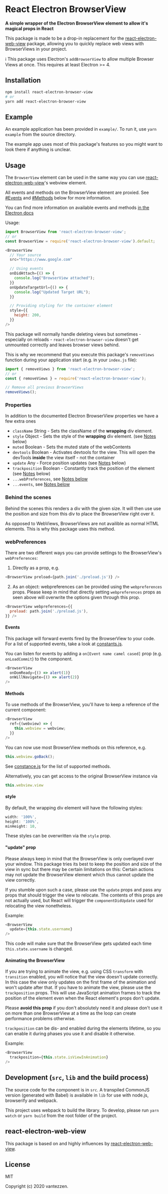 # React Electron BrowserView

__A simple wrapper of the Electron BrowserView element to allow it's magical props in React__

This package is made to be a drop-in replacement for the [react-electron-web-view](https://github.com/MarshallOfSound/react-electron-web-view) package, allowing you to quickly replace web views with BrowserViews in your project.

ℹ️ This package uses Electron's `addBrowserView` to allow multiple Browser Views at once. This requires at least Electron >= 4.

## Installation
```bash
npm install react-electron-browser-view
# or
yarn add react-electron-browser-view
```

## Example
An example application has been provided in `example/`. To run it, use `yarn example` from the source directory.

The example app uses most of this package's features so you might want to look there if anything is unclear.

## Usage
The `BrowserView` element can be used in the same way you can use [react-electron-web-view](https://github.com/MarshallOfSound/react-electron-web-view)'s webview element.

All events and methods on the BrowserView element are proxied. See [#Events](#events) and [#Methods](#methods) below for more information.

You can find more information on available events and methods [in the Electron docs](https://electronjs.org/docs/api/browser-view)

Usage:
```JavaScript
import BrowserView from 'react-electron-browser-view';
// or
const BrowserView = require('react-electron-browser-view').default;

<BrowserView
  // Your source
  src="https://www.google.com"

  // Using events
  onDidAttach={() => {
    console.log("BrowserView attached");
  }}
  onUpdateTargetUrl={() => {
    console.log("Updated Target URL");
  }}

  // Providing styling for the container element
  style={{
    height: 200,
  }}
/>
```

This package will normally handle deleting views but sometimes - especially on reloads - `react-electron-browser-view` doesn't get unmounted correctly and leaves browser views behind.

This is why we recommend that you execute this package's `removeViews` function during your application start (e.g. in your `index.js` file):
```JavaScript
import { removeViews } from 'react-electron-browser-view';
// or
const { removeViews } = require('react-electron-browser-view');

// Remove all previous BrowserViews
removeViews();
```


### Properties

In addition to the documented Electron BrowserView properties we have a few extra
ones

* `className` String - Sets the className of the **wrapping** div element.
* `style` Object - Sets the style of the **wrapping** div element. (see [Notes](#style) below)
* `muted` Boolean - Sets the muted state of the webContents
* `devtools` Boolean - Activates devtools for the view. This will open the devTools **inside** the view itself - not the container
* `update` Any - Force position updates (see [Notes](#%22update%22-prop) below)
* `trackposition` Boolean - Constantly track the position of the element (see [Notes](#animating-the-browserview) below)
* `...webPreferences`, see [Notes below](#webPreferences)
* `...events`, see [Notes below](#events)

### Behind the scenes

Behind the scenes this renders a div with the given size. It will then use use the position and size from this div to place the BrowserView right over it.

As opposed to WebViews, BrowserViews are not availible as normal HTML elements. This is why this package uses this method.

### webPreferences
There are two different ways you can provide settings to the BrowserView's `webPreferences`:
1. Directly as a prop, e.g.
```JavaScript
<BrowserView preload={path.join('./preload.js')} />
```

2. As an object: webpreferences can be provided using the `webpreferences` props. Please keep in mind that directly setting `webpreferences` props as seen above will overwrite the options given through this prop.
```JavaScript
<BrowserView webpreferences={{
  preload: path.join('./preload.js'),
}} />
```

#### Events
This package will forward events fired by the BrowserView to your code. For a list of supported events, take a look at [constants.js](https://github.com/vantezzen/react-electron-browser-view/blob/master/src/constants.js#L3).

You can listen for events by adding a `on[Event name camel cased]` prop (e.g. `onLoadCommit`) to the component.

```JavaScript
<BrowserView
  onDomReady={() => alert(1)}
  onWillNavigate={() => alert(2)}
/>
```

#### Methods

To use methods of the BrowserView, you'll have to keep a reference of the current component:
```JavaScript
<BrowserView 
  ref={(webview) => {
    this.webview = webview;
  }}
/>
```

You can now use most BrowserView methods on this reference, e.g.
```JavaScript
this.webview.goBack();
```

See [constance.js](https://github.com/vantezzen/react-electron-browser-view/blob/master/src/constants.js#L40) for the list of supported methods.

Alternatively, you can get access to the original BrowserView instance via
```JavaScript
this.webview.view
```

#### style
By default, the wrapping div element will have the following styles:
```JavaScript
width: '100%',
height: '100%',
minHeight: 10,
```
These styles can be overwritten via the `style` prop.

#### "update" prop
Please always keep in mind that the BrowserView is only overlayed over your window.
This package tries its best to keep the position and size of the view in sync but there may be certain limitations on this: Certain actions may not update the BrowserView element which thus cannot update the view correctly.

If you stumble upon such a case, please use the `update` props and pass any props that should trigger the view to relocate. The contents of this props are not actually used, but React will trigger the `componentDidUpdate` used for relocating the view nonetheless.

Example:
```JavaScript
<BrowserView 
  update={this.state.username}
/>
```
This code will make sure that the BrowserView gets updated each time `this.state.username` is changed.

#### Animating the BrowserView
If you are trying to animate the view, e.g. using CSS `transform` with `transition` enabled, you will notice that the view doesn't update correctly. In this case the view only updates on the first frame of the animation and won't update after that.
If you have to animate the view, please use the `trackposition` props. This will use JavaScript animation frames to track the position of the element even when the React element's props don't update.

Please **avoid this prop** if you don't absolutely need it and please don't use it on more than one BrowserView at a time as the loop can create performance problems otherwise.

`trackposition` can be dis- and enabled during the elements lifetime, so you can enable it during phases you use it and disable it otherwise.

Example:
```JavaScript
<BrowserView 
  trackposition={this.state.isViewInAnimation}
/>
```

## Development (`src`, `lib` and the build process)
The source code for the component is in `src`. A transpiled CommonJS version (generated with Babel) is available in `lib` for use with node.js, browserify and webpack. 

This project uses webpack to build the library. To develop, please run `yarn watch` or `yarn build` from the root folder of the project.

## react-electron-web-view
This package is based on and highly influences by [react-electron-web-view](https://github.com/MarshallOfSound/react-electron-web-view).

## License

MIT

Copyright (c) 2020 vantezzen.
